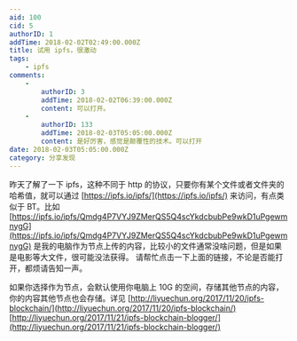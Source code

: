 ```yaml
---
aid: 100
cid: 5
authorID: 1
addTime: 2018-02-02T02:49:00.000Z
title: 试用 ipfs，很激动
tags:
    - ipfs
comments:
    -
        authorID: 3
        addTime: 2018-02-02T06:39:00.000Z
        content: 可以打开。
    -
        authorID: 133
        addTime: 2018-02-03T05:05:00.000Z
        content: 是好厉害，感觉是颠覆性的技术。可以打开
date: 2018-02-03T05:05:00.000Z
category: 分享发现
---
```


昨天了解了一下 ipfs，这种不同于 http 的协议，只要你有某个文件或者文件夹的哈希值，就可以通过 [https://ipfs.io/ipfs/](https://ipfs.io/ipfs/) 来访问，有点类似于 BT。比如 [https://ipfs.io/ipfs/Qmdg4P7VYJ9ZMerQS5Q4scYkdcbubPe9wkD1uPgewmnygG](https://ipfs.io/ipfs/Qmdg4P7VYJ9ZMerQS5Q4scYkdcbubPe9wkD1uPgewmnygG) 是我的电脑作为节点上传的内容，比较小的文件通常没啥问题，但是如果是电影等大文件，很可能没法获得。 请帮忙点击一下上面的链接，不论是否能打开，都烦请告知一声。

如果你选择作为节点，会默认使用你电脑上 10G 的空间，存储其他节点的内容，你的内容其他节点也会存储。详见 [http://liyuechun.org/2017/11/20/ipfs-blockchain/](http://liyuechun.org/2017/11/20/ipfs-blockchain/) [http://liyuechun.org/2017/11/21/ipfs-blockchain-blogger/](http://liyuechun.org/2017/11/21/ipfs-blockchain-blogger/)
